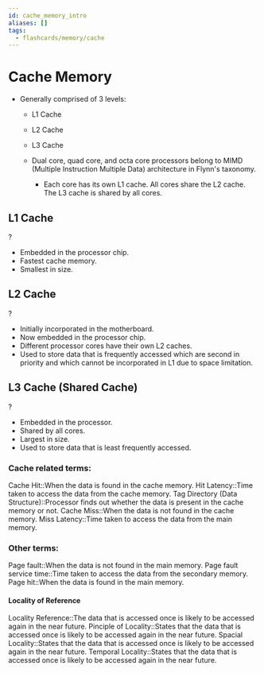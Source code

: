 ```yaml
---
id: cache_memory_intro
aliases: []
tags:
  - flashcards/memory/cache
---
```


# Cache Memory
- Generally comprised of 3 levels:
  - L1 Cache
  - L2 Cache
  - L3 Cache


  - Dual core, quad core, and octa core processors belong to MIMD (Multiple Instruction Multiple Data) architecture in Flynn's taxonomy.
    - Each core has its own L1 cache. All cores share the L2 cache. The L3 cache is shared by all cores.

## L1 Cache
?
- Embedded in the processor chip.
- Fastest cache memory.
- Smallest in size.

## L2 Cache
?
- Initially incorporated in the motherboard.
- Now embedded in the processor chip.
- Different processor cores have their own L2 caches.
- Used to store data that is frequently accessed which are second in priority and which cannot be incorporated in L1 due to space limitation.

## L3 Cache (Shared Cache)
?
- Embedded in the processor.
- Shared by all cores.
- Largest in size.
- Used to store data that is least frequently accessed.

### Cache related terms:
  Cache Hit::When the data is found in the cache memory.
  Hit Latency::Time taken to access the data from the cache memory.
  Tag Directory (Data Structure)::Processor finds out whether the data is present in the cache memory or not.
  Cache Miss::When the data is not found in the cache memory.
  Miss Latency::Time taken to access the data from the main memory.

### Other terms:
  Page fault::When the data is not found in the main memory.
  Page fault service time::Time taken to access the data from the secondary memory.
  Page hit::When the data is found in the main memory.


#### Locality of Reference
Locality Reference::The data that is accessed once is likely to be accessed again in the near future.
Pinciple of Locality::States that the data that is accessed once is likely to be accessed again in the near future.
Spacial Locality::States that the data that is accessed once is likely to be accessed again in the near future.
Temporal Locality::States that the data that is accessed once is likely to be accessed again in the near future.
